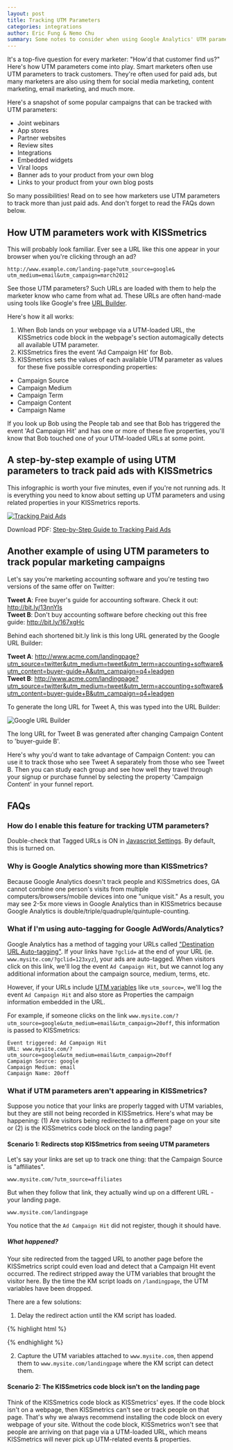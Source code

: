 ```yaml
---
layout: post
title: Tracking UTM Parameters
categories: integrations
author: Eric Fung & Nemo Chu
summary: Some notes to consider when using Google Analytics' UTM parameters with KISSmetrics.
---
```

It's a top-five question for every marketer: "How'd that customer find us?" Here's how UTM parameters come into play. Smart marketers often use UTM parameters to track customers. They're often used for paid ads, but many marketers are also using them for social media marketing, content marketing, email marketing, and much more.

Here's a snapshot of some popular campaigns that can be tracked with UTM parameters:
    
* Joint webinars
* App stores
* Partner websites
* Review sites
* Integrations
* Embedded widgets
* Viral loops
* Banner ads to your product from your own blog
* Links to your product from your own blog posts

So many possibilities! Read on to see how marketers use UTM parameters to track more than just paid ads. And don't forget to read the FAQs down below.

## How UTM parameters work with KISSmetrics

This will probably look familiar. Ever see a URL like this one appear in your browser when you're clicking through an ad?

    http://www.example.com/landing-page?utm_source=google&  utm_medium=email&utm_campaign=march2012

See those UTM parameters? Such URLs are loaded with them to help the marketer know who came from what ad. These URLs are often hand-made using tools like Google's free [URL Builder][url-builder].

Here's how it all works:

1. When Bob lands on your webpage via a UTM-loaded URL, the KISSmetrics code block in the webpage's <head> section automagically detects all available UTM parameter.
2. KISSmetrics fires the event 'Ad Campaign Hit' for Bob.
3. KISSmetrics sets the values of each available UTM parameter as values for these five possible corresponding properties:

* Campaign Source
* Campaign Medium
* Campaign Term
* Campaign Content
* Campaign Name

If you look up Bob using the People tab and see that Bob has triggered the event 'Ad Campaign Hit' and has one or more of these five properties, you'll know that Bob touched one of your UTM-loaded URLs at some point.

## A step-by-step example of using UTM parameters to track paid ads with KISSmetrics

This infographic is worth your five minutes, even if you're not running ads. It is everything you need to know about setting up UTM parameters and using related properties in your KISSmetrics reports.

[![Tracking Paid Ads][info-paid-ads-png]][info-paid-ads-png]

Download PDF: [Step-by-Step Guide to Tracking Paid Ads][info-paid-ads-pdf]

[info-paid-ads-pdf]: https://s3.amazonaws.com/kissmetrics-support-files/assets/infographics/Tracking-Paid-Ads.pdf
[info-paid-ads-png]: https://s3.amazonaws.com/kissmetrics-support-files/assets/infographics/Tracking-Paid-Ads.png

## Another example of using UTM parameters to track popular marketing campaigns

Let's say you're marketing accounting software and you're testing two versions of the same offer on Twitter: 

**Tweet A**: Free buyer's guide for accounting software. Check it out: http://bit.ly/13nnYIs<br>
**Tweet B**: Don't buy accounting software before checking out this free guide: http://bit.ly/167xgHc

Behind each shortened bit.ly link is this long URL generated by the Google URL Builder:

**Tweet A**: http://www.acme.com/landingpage?utm_source=twitter&utm_medium=tweet&utm_term=accounting+software&utm_content=buyer-guide+A&utm_campaign=q4+leadgen<br>
**Tweet B**: http://www.acme.com/landingpage?utm_source=twitter&utm_medium=tweet&utm_term=accounting+software&utm_content=buyer-guide+B&utm_campaign=q4+leadgen

To generate the long URL for Tweet A, this was typed into the URL Builder:

![Google URL Builder][url-builder-png]

[url-builder-png]: https://s3.amazonaws.com/kissmetrics-support-files/assets/integrations/utm-variables/url-builder.png

The long URL for Tweet B was generated after changing Campaign Content to 'buyer-guide B'.

Here's why you'd want to take advantage of Campaign Content: you can use it to track those who see Tweet A separately from those who see Tweet B. Then you can study each group and see how well they travel through your signup or purchase funnel by selecting the property 'Campaign Content' in your funnel report.

## FAQs

### How do I enable this feature for tracking UTM parameters?

Double-check that Tagged URLs is ON in [Javascript Settings]. By default, this is turned on.

[Javascript Settings]:https://www.kissmetrics.com/product.js_settings

### Why is Google Analytics showing more than KISSmetrics?

Because Google Analytics doesn't track people and KISSmetrics does, GA cannot combine one person's visits from multiple computers/browsers/mobile devices into one "unique visit." As a result, you may see 2-5x more views in Google Analytics than in KISSmetrics because Google Analytics is double/triple/quadruple/quintuple-counting.

### What if I'm using auto-tagging for Google AdWords/Analytics?

Google Analytics has a method of tagging your URLs called ["Destination URL Auto-tagging"][auto-tagging]. If your links have `?gclid=` at the end of your URL (ie. `www.mysite.com/?gclid=123xyz`), your ads are auto-tagged. When visitors click on this link, we'll log the event `Ad Campaign Hit`, but we cannot log any additional information about the campaign source, medium, terms, etc.

However, if your URLs include [UTM variables][url-builder] like `utm_source=`, we'll log the event `Ad Campaign Hit` and also store as Properties the campaign information embedded in the URL.

For example, if someone clicks on the link `www.mysite.com/?utm_source=google&utm_medium=email&utm_campaign=20off`, this information is passed to KISSmetrics:

    Event triggered: Ad Campaign Hit
    URL: www.mysite.com/?utm_source=google&utm_medium=email&utm_campaign=20off
    Campaign Source: google
    Campaign Medium: email
    Campaign Name: 20off

[auto-tagging]:http://support.google.com/analytics/bin/answer.py?hl=en&answer=1033981
[url-builder]:http://support.google.com/analytics/bin/answer.py?hl=en&answer=1033867

### What if UTM parameters aren't appearing in KISSmetrics?

Suppose you notice that your links are properly tagged with UTM variables, but they are still not being recorded in KISSmetrics. Here's what may be happening: (1) Are visitors being redirected to a different page on your site or (2) is the KISSmetrics code block on the landing page?

#### Scenario 1: Redirects stop KISSmetrics from seeing UTM parameters

Let's say your links are set up to track one thing: that the Campaign Source is "affiliates".

`www.mysite.com/?utm_source=affiliates`

But when they follow that link, they actually wind up on a different URL - your landing page.

`www.mysite.com/landingpage`

You notice that the `Ad Campaign Hit` did not register, though it should have.

##### What happened?

Your site redirected from the tagged URL to another page before the KISSmetrics script could even load and detect that a Campaign Hit event occurred. The redirect stripped away the UTM variables that brought the visitor here. By the time the KM script loads on `/landingpage`, the UTM variables have been dropped.

There are a few solutions:

1) Delay the redirect action until the KM script has loaded.

{% highlight html %}
<script type="text/javascript">
// This script would go on www.mysite.com
_kmq.push(function(){

// The logic to redirect to /landingpage goes here

});
</script>
{% endhighlight %}

2) Capture the UTM variables attached to `www.mysite.com`, then append them to `www.mysite.com/landingpage` where the KM script can detect them.

#### Scenario 2: The KISSmetrics code block isn't on the landing page

Think of the KISSmetrics code block as KISSmetrics' eyes. If the code block isn't on a webpage, then KISSmetrics can't see or track people on that page. That's why we always recommend installing the code block on every webpage of your site. Without the code block, KISSmetrics won't see that people are arriving on that page via a UTM-loaded URL, which means KISSmetrics will never pick up UTM-related events & properties. 
